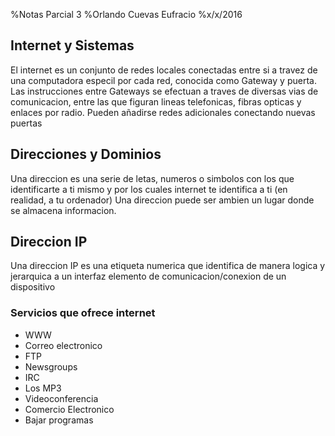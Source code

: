 %Notas Parcial 3
%Orlando Cuevas Eufracio
%x/x/2016

## Internet y Sistemas

El internet es un conjunto de redes locales conectadas entre si a travez de una computadora especil por cada red, conocida como Gateway y puerta.
Las instrucciones entre Gateways se efectuan a traves de diversas vias de comunicacion, entre las que figuran lineas telefonicas, fibras opticas y enlaces por radio. Pueden añadirse redes adicionales conectando nuevas puertas

## Direcciones y Dominios

Una direccion es una serie de letas, numeros o simbolos con los que identificarte a ti mismo y por los cuales internet te identifica a ti (en realidad, a tu ordenador)
Una direccion puede ser ambien un lugar donde se almacena informacion.

## Direccion IP

Una direccion IP es una etiqueta numerica que identifica de manera logica y jerarquica a un interfaz elemento de comunicacion/conexion de un dispositivo

### Servicios que ofrece internet 
- WWW
- Correo electronico
- FTP
- Newsgroups
- IRC
- Los MP3
- Videoconferencia
- Comercio Electronico
- Bajar programas


